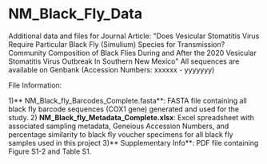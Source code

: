 # NM_Black_Fly_Data
Additional data and files for Journal Article: "Does Vesicular Stomatitis Virus Require Particular Black Fly (Simulium) Species for Transmission? Community Composition of Black Flies During and After the 2020 Vesicular Stomatitis Virus Outbreak In Southern New Mexico"
All sequences are available on Genbank (Accession Numbers: xxxxxx - yyyyyyy)

File Information: 

1)** NM_Black_fly_Barcodes_Complete.fasta**: FASTA file containing all black fly barcode sequences (COX1 gene) generated and used for the study.
2) **NM_Black_fly_Metadata_Complete.xlsx**: Excel spreadsheet with associated sampling metadata, Geneious Accession Numbers, and percentage similarity to black fly voucher specimens for all black fly samples used in this project 
3)** Supplementary Info**: PDF file containing Figure S1-2 and Table S1.
